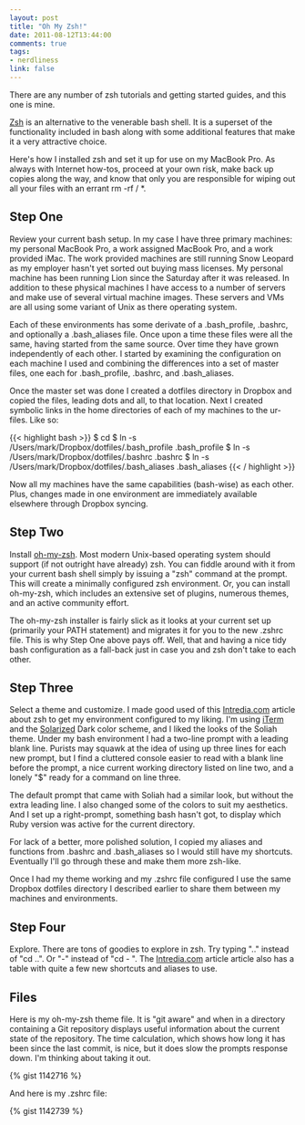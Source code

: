 ```yaml
---
layout: post
title: "Oh My Zsh!"
date: 2011-08-12T13:44:00
comments: true
tags:
- nerdliness
link: false
---
```

There are any number of zsh tutorials and getting started guides, and this one is mine.

[Zsh](http://www.zsh.org/ "zsh") is an alternative to the venerable bash shell. It is a superset of the functionality included in bash along with some additional features that make it a very attractive choice.

Here's how I installed zsh and set it up for use on my MacBook Pro. As always with Internet how-tos, proceed at your own risk, make back up copies along the way, and know that only you are responsible for wiping out all your files with an errant rm -rf / *.

## Step One
Review your current bash setup. In my case I have three primary machines: my personal MacBook Pro, a work assigned MacBook Pro, and a work provided iMac. The work provided machines are still running Snow Leopard as my employer hasn't yet sorted out buying mass licenses. My personal machine has been running Lion since the Saturday after it was released. In addition to these physical machines I have access to a number of servers and make use of several virtual machine images. These servers and VMs are all using some variant of Unix as there operating system.

Each of these environments has some derivate of a .bash\_profile, .bashrc, and optionally a .bash\_aliases file. Once upon a time these files were all the same, having started from the same source. Over time they have grown independently of each other. I started by examining the configuration on each machine I used and combining the differences into a set of master files, one each for .bash\_profile, .bashrc, and .bash\_aliases. 

Once the master set was done I created a dotfiles directory in Dropbox and copied the files, leading dots and all, to that location. Next I created symbolic links in the home directories of each of my machines to the ur-files. Like so:

{{< highlight bash  >}}
$ cd 
$ ln -s /Users/mark/Dropbox/dotfiles/.bash\_profile .bash\_profile
$ ln -s /Users/mark/Dropbox/dotfiles/.bashrc .bashrc
$ ln -s /Users/mark/Dropbox/dotfiles/.bash\_aliases .bash\_aliases
{{< / highlight >}}

Now all my machines have the same capabilities (bash-wise) as each other. Plus, changes made in one environment are immediately available elsewhere through Dropbox syncing. 

## Step Two
Install [oh-my-zsh](https://github.com/robbyrussell/oh-my-zsh "oh-my-zsh"). Most modern Unix-based operating system should support (if not outright have already) zsh. You can fiddle around with it from your current bash shell simply by issuing a "zsh" command at the prompt. This will create a minimally configured zsh environment. Or, you can install oh-my-zsh, which includes an extensive set of plugins, numerous themes, and an active community effort. 

The oh-my-zsh installer is fairly slick as it looks at your current set up (primarily your PATH statement) and migrates it for you to the new .zshrc file. This is why Step One above pays off. Well, that and having a nice tidy bash configuration as a fall-back just in case you and zsh don't take to each other.

## Step Three
Select a theme and customize. I made good used of this [Intredia.com](http://intridea.com/2011/5/18/its-not-enough-to-bash-in-heads-youve-got-to-bash-in-minds-with-zsh?blog=company "It's Not Enough to Bash in Heads, You've Got to Bash in Minds with Zsh?") article about zsh to get my environment configured to my liking. I'm using [iTerm](http://www.iterm2.com/#/section/home "iTerm2") and the [Solarized](http://ethanschoonover.com/solarized "Solarized") Dark color scheme, and I liked the looks of the Soliah theme. Under my bash environment I had a two-line prompt with a leading blank line. Purists may squawk at the idea of using up three lines for each new prompt, but I find a cluttered console easier to read with a blank line before the prompt, a nice current working directory listed on line two, and a lonely "$" ready for a command on line three. 

The default prompt that came with Soliah had a similar look, but without the extra leading line. I also changed some of the colors to suit my aesthetics. And I set up a right-prompt, something bash hasn't got, to display which Ruby version was active for the current directory.

For lack of a better, more polished solution, I copied my aliases and functions from .bashrc and .bash\_aliases so I would still have my shortcuts. Eventually I'll go through these and make them more zsh-like.

Once I had my theme working and my .zshrc file configured I use the same Dropbox dotfiles directory I described earlier to share them between my machines and environments.

## Step Four
Explore. There are tons of goodies to explore in zsh. Try typing ".." instead of "cd ..". Or "-" instead of "cd - ". The [Intredia.com](http://intridea.com/2011/5/18/its-not-enough-to-bash-in-heads-youve-got-to-bash-in-minds-with-zsh?blog=company "It's Not Enough to Bash in Heads, You've Got to Bash in Minds with Zsh?") article article also has a table with quite a few new shortcuts and aliases to use.

## Files
Here is my oh-my-zsh theme file. It is "git aware" and when in a directory containing a Git repository displays useful information about the current state of the repository. The time calculation, which shows how long it has been since the last commit, is nice, but it does slow the prompts response down. I'm thinking about taking it out.

{% gist 1142716 %}

And here is my .zshrc file:

{% gist 1142739 %}
